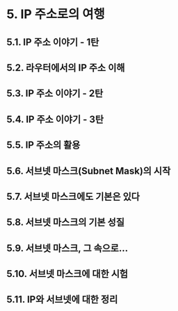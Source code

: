 # **5. IP 주소로의 여행**
## 5.1. IP 주소 이야기 - 1탄
## 5.2. 라우터에서의 IP 주소 이해
## 5.3. IP 주소 이야기 - 2탄
## 5.4. IP 주소 이야기 - 3탄
## 5.5. IP 주소의 활용
## 5.6. 서브넷 마스크(Subnet Mask)의 시작
## 5.7. 서브넷 마스크에도 기본은 있다
## 5.8. 서브넷 마스크의 기본 성질
## 5.9. 서브넷 마스크, 그 속으로…
## 5.10. 서브넷 마스크에 대한 시험
## 5.11. IP와 서브넷에 대한 정리